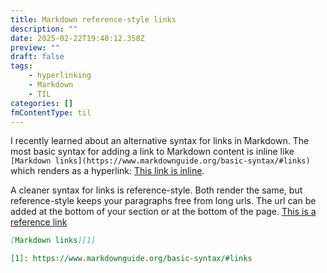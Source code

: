 ```yaml
---
title: Markdown reference-style links
description: ""
date: 2025-02-22T19:40:12.358Z
preview: ""
draft: false
tags:
    - hyperlinking
    - Markdown
    - TIL
categories: []
fmContentType: til
---
```


I recently learned about an alternative syntax for links in Markdown. The most basic syntax for adding a link to Markdown content is inline like `[Markdown links](https://www.markdownguide.org/basic-syntax/#links)` which renders as a hyperlink:
[This link is inline](https://www.markdownguide.org/basic-syntax/#links).

A cleaner syntax for links is reference-style. Both render the same, but reference-style keeps your paragraphs free from long urls. The url can be added at the bottom of your section or at the bottom of the page. [This is a reference link][1]
```markdown
[Markdown links][1]

[1]: https://www.markdownguide.org/basic-syntax/#links
```

[1]: https://www.markdownguide.org/basic-syntax/#links
